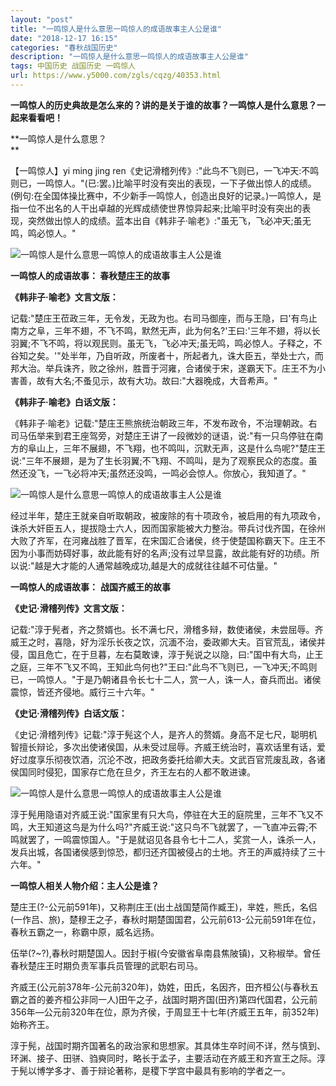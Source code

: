 ```yaml
---
layout: "post"
title: "一鸣惊人是什么意思一鸣惊人的成语故事主人公是谁"
date: "2018-12-17 16:15"
categories: "春秋战国历史"
description: "一鸣惊人是什么意思一鸣惊人的成语故事主人公是谁"
tags: 中国历史 战国历史 一鸣惊人
url: https://www.y5000.com/zgls/cqzg/40353.html
---
```






**一鸣惊人的历史典故是怎么来的？讲的是关于谁的故事？一鸣惊人是什么意思？一起来看看吧！**  

 **一鸣惊人是什么意思？  
**

【一鸣惊人】yi ming jing
ren《史记滑稽列传》:"此鸟不飞则已，一飞冲天:不鸣则已，一鸣惊人。"(已:罢。)比喻平时没有突出的表现，一下子做出惊人的成绩。(例句:在全国体操比赛中，不少新手一鸣惊人，创造出良好的记录。)一鸣惊人，是指一位不出名的人干出卓越的光辉成绩使世界惊异起来;比喻平时没有突出的表现，突然做出惊人的成绩。蓝本出自《韩非子·喻老》:"虽无飞，飞必冲天;虽无鸣，鸣必惊人。"

![一鸣惊人是什么意思一鸣惊人的成语故事主人公是谁](https://img.y5000.com/uploads/allimg/190119/efff9fcd2943b136ae150fc206b7f2bd.jpg)

 **一鸣惊人的成语故事： 春秋楚庄王的故事**

 **《韩非子·喻老》文言文版：**

记载:"楚庄王莅政三年，无令发，无政为也。右司马御座，而与王隐，曰'有鸟止南方之阜，三年不翅，不飞不鸣，默然无声，此为何名?'王曰:'三年不翅，将以长羽翼;不飞不鸣，将以观民则。虽无飞，飞必冲天;虽无鸣，鸣必惊人。子释之，不谷知之矣。'"处半年，乃自听政，所废者十，所起者九，诛大臣五，举处士六，而邦大治。举兵诛齐，败之徐州，胜晋于河雍，合诸侯于宋，遂霸天下。庄王不为小害善，故有大名;不蚤见示，故有大功。故曰:"大器晚成，大音希声。"

 **《韩非子·喻老》白话文版：**

《韩非子·喻老》记载:"楚庄王熊旅统治朝政三年，不发布政令，不治理朝政。右司马伍举来到君王座驾旁，对楚庄王讲了一段微妙的谜语，说:"有一只鸟停驻在南方的阜山上，三年不展翅，不飞翔，也不鸣叫，沉默无声，这是什么鸟呢?"楚庄王说:"三年不展翅，是为了生长羽翼;不飞翔、不鸣叫，是为了观察民众的态度。虽然还没飞，一飞必将冲天;虽然还没鸣，一鸣必会惊人。你放心，我知道了。"

![一鸣惊人是什么意思一鸣惊人的成语故事主人公是谁](https://img.y5000.com/uploads/allimg/190119/3a8d462351daf2f594fcd8b547fbb8be.jpg)

经过半年，楚庄王就亲自听取朝政，被废除的有十项政令，被启用的有九项政令，诛杀大奸臣五人，提拔隐士六人，因而国家能被大力整治。带兵讨伐齐国，在徐州大败了齐军，在河雍战胜了晋军，在宋国汇合诸侯，终于使楚国称霸天下。庄王不因为小事而妨碍好事，故此能有好的名声;没有过早显露，故此能有好的功绩。所以说:"越是大才能的人通常越晚成功,越是大的成就往往越不可估量。"

 **一鸣惊人的成语故事：** **战国齐威王的故事**

 **《史记·滑稽列传》文言文版：**

记载:"淳于髡者，齐之赘婿也。长不满七尺，滑稽多辩，数使诸侯，未尝屈辱。齐威王之时，喜隐，好为淫乐长夜之饮，沉湎不治，委政卿大夫。百官荒乱，诸侯并侵，国且危亡，在于旦暮，左右莫敢谏，淳于髡说之以隐，曰:"国中有大鸟，止王之庭，三年不飞又不鸣，王知此鸟何也?"王曰:"此鸟不飞则已，一飞冲天;不鸣则已，一鸣惊人。"于是乃朝诸县令长七十二人，赏一人，诛一人，奋兵而出。诸侯震惊，皆还齐侵地。威行三十六年。"

 **《史记·滑稽列传》白话文版：**

《史记·滑稽列传》记载:"淳于髡这个人，是齐人的赘婿。身高不足七尺，聪明机智擅长辩论，多次出使诸侯国，从未受过屈辱。齐威王统治时，喜欢话里有话，爱好过度享乐彻夜饮酒，沉沦不改，把政务委托给卿大夫。文武百官荒废乱政，各诸侯国同时侵犯，国家存亡危在旦夕，齐王左右的人都不敢进谏。

![一鸣惊人是什么意思一鸣惊人的成语故事主人公是谁](https://img.y5000.com/uploads/allimg/190119/11a685769509f852d8d2f68bae057d0f.jpg)

淳于髡用隐语对齐威王说:"国家里有只大鸟，停驻在大王的庭院里，三年不飞又不鸣，大王知道这鸟是为什么吗?"齐威王说:"这只鸟不飞就罢了，一飞直冲云霄;不鸣就罢了，一鸣震惊国人。"于是就诏见各县令七十二人，奖赏一人，诛杀一人，发兵出城，各国诸侯感到惊恐，都归还齐国被侵占的土地。齐王的声威持续了三十六年。"

 **一鸣惊人相关人物介绍：主人公是谁？**

楚庄王(?-公元前591年)，又称荆庄王(出土战国楚简作臧王)，芈姓，熊氏，名侣(一作吕、旅)，楚穆王之子，春秋时期楚国国君，公元前613-公元前591年在位，春秋五霸之一，称霸中原，威名远扬。

伍举(?~?),春秋时期楚国人。因封于椒(今安徽省阜南县焦陂镇)，又称椒举。曾任春秋楚庄王时期负责军事兵员管理的武职右司马。

齐威王(公元前378年-公元前320年)，妫姓，田氏，名因齐，田齐桓公(与春秋五霸之首的姜齐桓公非同一人)田午之子，战国时期齐国(田齐)第四代国君，公元前356年―公元前320年在位，原为齐侯，于周显王十七年(齐威王五年，前352年)始称齐王。

淳于髡，战国时期齐国著名的政治家和思想家。其具体生卒时间不详，然与慎到、环渊、接子、田骈、驺奭同时，略长于孟子，主要活动在齐威王和齐宣王之际。淳于髡以博学多才、善于辩论著称，是稷下学宫中最具有影响的学者之一。
